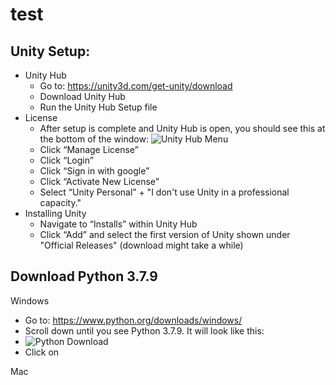 # test

## Unity Setup:

* Unity Hub
  * Go to: https://unity3d.com/get-unity/download
  * Download Unity Hub
  * Run the Unity Hub Setup file
* License
  * After setup is complete and Unity Hub is open, you should see this at the bottom of the window:
  ![Unity Hub Menu](https://i.paste.pics/fcbee8923b6678a27448515de12622be.png)
  * Click “Manage License”
  * Click “Login”
  * Click “Sign in with google”
  * Click “Activate New License”
  * Select “Unity Personal” + "I don't use Unity in a professional capacity."
* Installing Unity
  * Navigate to “Installs” within Unity Hub
  * Click “Add” and select the first version of Unity shown under "Official Releases" (download might take a while)

## Download Python 3.7.9
Windows
* Go to: https://www.python.org/downloads/windows/
* Scroll down until you see Python 3.7.9. It will look like this:
* ![Python Download](https://i.paste.pics/18fb3b415cd7deb1d89082320dacaa13.png)
* Click on
 
Mac

 
